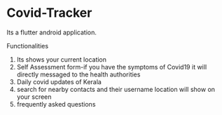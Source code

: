 # Covid-Tracker

Its a flutter android application.

Functionalities

1) Its shows your current location
2) Self Assessment form-if you have the symptoms of Covid19 it will directly messaged to the health authorities
3) Daily covid updates of Kerala
4) search for nearby contacts and their username location will show on your screen
5) frequently asked questions
